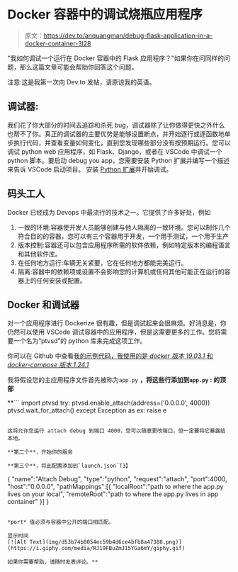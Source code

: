 # Docker 容器中的调试烧瓶应用程序

> 原文：<https://dev.to/anquangman/debug-flask-application-in-a-docker-container-3l28>

"我如何调试一个运行在 Docker 容器中的 Flask 应用程序？"如果你在问同样的问题，那么这篇文章可能会帮助你回答这个问题。

注意:这是我第一次向 Dev.to 发帖，请原谅我的英语。

## 调试器:

我们花了你大部分的时间去追踪和杀死 bug，调试器除了让你做得更快之外什么也帮不了你。真正的调试器的主要优势是能够设置断点，并开始逐行或逐函数地单步执行代码，并查看变量如何变化，直到您发现哪些部分没有按预期运行。您可以调试 python web 应用程序，如 Flask、Django，或者在 VSCode 中调试一个 python 脚本。要启动 debug you app，您需要安装 Python 扩展并编写一个描述来告诉 VSCode 启动项目。
安装 [Python 扩展](https://marketplace.visualstudio.com/items?itemName=ms-python.python)并开始调试。

## 码头工人

Docker 已经成为 Devops 中最流行的技术之一。它提供了许多好处，例如

1.  一致的环境:容器使开发人员能够创建与他人隔离的一致环境。您可以制作几个符合目的的容器，您可以有三个容器用于开发，一个用于测试，一个用于生产
2.  版本控制:容器还可以包含应用程序所需的软件依赖，例如特定版本的编程语言和其他软件库。
3.  在任何地方运行:车辆无关紧要，它在任何地方都能完美运行。
4.  隔离:容器中的依赖项或设置不会影响您的计算机或任何其他可能正在运行的容器上的任何安装或配置。

## Docker 和调试器

对一个应用程序进行 Dockerize 很有趣，但是调试起来会很麻烦。好消息是，你仍然可以使用 VSCode 调试容器中的应用程序，但是这需要更多的工作。您将需要一个名为“ptvsd”的 python 库来完成这项工作。

你可以在 Github
中查看[我的示例代码，我使用的是 *docker 版本 19.03.1* 和 *docker-compose 版本 1.24.1*](https://github.com/anquangman/debugging-dockerized-flask-app)

我将假设您的主应用程序文件首先被称为`app.py`
**，将这些行添加到`app.py` :
的顶部**

 **```
import ptvsd
try:
    ptvsd.enable_attach(address=('0.0.0.0', 4000))
    ptvsd.wait_for_attach()
except Exception as ex:
    raise e 
```

这将允许您运行 attach debug 到端口 4000，您可以随意更改端口，但一定要将它暴露给本地。

**第二个**，开始你的服务

**第三个**，将此配置添加到`launch.json`T3】

```
{
    "name":"Attach Debug",
    "type":"python",
    "request":"attach",
    "port":4000,
    "host":"0.0.0.0",
    "pathMappings":[{
        "localRoot":"path to where the app.py lives on your local",
        "remoteRoot":"path to where the app.py lives in app container"
    }]
} 
```

*port* 值必须与容器中公开的端口相匹配。

显示时间
[![Alt Text](img/d53b74b8054ec59b4d6ce4bfb8a47388.png)](https://i.giphy.com/media/RJ19FBuZmJ15YGa6mY/giphy.gif)

如果你需要帮助，请随时发表评论。**